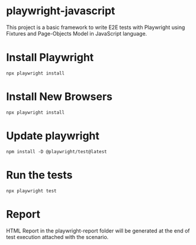 # playwright-javascript

This project is a basic framework to write E2E tests with Playwright using Fixtures and Page-Objects Model in JavaScript language.

# Install Playwright
  ` npx playwright install `

# Install New Browsers
  ` npx playwright install `

# Update playwright
  ` npm install -D @playwright/test@latest `

# Run the tests
  ` npx playwright test `

# Report
  HTML Report in the playwright-report folder will be generated at the end of test execution attached with the scenario. 
